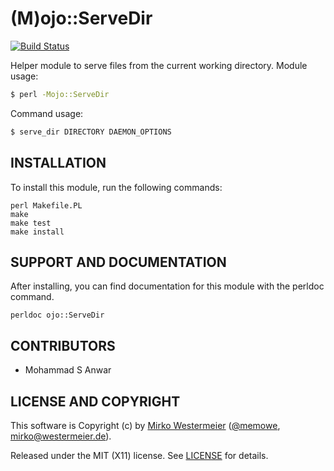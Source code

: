 (M)ojo::ServeDir
================

[![Build Status](https://travis-ci.org/memowe/Mojo-ServeDir.svg?branch=master)](https://travis-ci.org/memowe/Mojo-ServeDir)

Helper module to serve files from the current working directory. Module usage:

```bash
$ perl -Mojo::ServeDir
```

Command usage:

```bash
$ serve_dir DIRECTORY DAEMON_OPTIONS
```

INSTALLATION
------------

To install this module, run the following commands:

	perl Makefile.PL
	make
	make test
	make install

SUPPORT AND DOCUMENTATION
-------------------------

After installing, you can find documentation for this module with the
perldoc command.

    perldoc ojo::ServeDir

CONTRIBUTORS
------------

- Mohammad S Anwar

LICENSE AND COPYRIGHT
---------------------

This software is Copyright (c) by [Mirko Westermeier][mirko] ([\@memowe][mgh], [mirko@westermeier.de][mmail]).

Released under the MIT (X11) license. See [LICENSE][mit] for details.

[mirko]: http://mirko.westermeier.de
[mgh]: https://github.com/memowe
[mmail]: mailto:mirko@westermeier.de
[mit]: LICENSE
